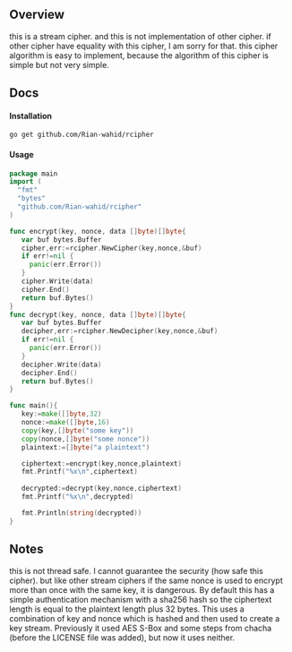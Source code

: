 ## Overview

this is a stream cipher. and this is not implementation of other cipher.
if other cipher have equality with this cipher, I am sorry for that. 
this cipher algorithm is easy to implement,
because the algorithm of this cipher is simple but not very simple.


## Docs


#### Installation
```
go get github.com/Rian-wahid/rcipher
```


#### Usage

```go
package main
import (
  "fmt"
  "bytes"
  "github.com/Rian-wahid/rcipher"
)

func encrypt(key, nonce, data []byte)[]byte{
   var buf bytes.Buffer
   cipher,err:=rcipher.NewCipher(key,nonce,&buf)
   if err!=nil {
     panic(err.Error())
   }
   cipher.Write(data)
   cipher.End()
   return buf.Bytes()
}
func decrypt(key, nonce, data []byte)[]byte{
   var buf bytes.Buffer
   decipher,err:=rcipher.NewDecipher(key,nonce,&buf)
   if err!=nil {
     panic(err.Error())
   }
   decipher.Write(data)
   decipher.End()
   return buf.Bytes()
}

func main(){
   key:=make([]byte,32)
   nonce:=make([]byte,16)
   copy(key,[]byte("some key"))
   copy(nonce,[]byte("some nonce"))
   plaintext:=[]byte("a plaintext")

   ciphertext:=encrypt(key,nonce,plaintext)
   fmt.Printf("%x\n",ciphertext)
   
   decrypted:=decrypt(key,nonce,ciphertext)
   fmt.Printf("%x\n",decrypted)

   fmt.Println(string(decrypted))
}

```

## Notes

this is not thread safe.
I cannot guarantee the security (how safe this cipher). but like other stream ciphers if the same nonce is used to encrypt more than once with the same key, it is dangerous.
By default this has a simple authentication mechanism with a sha256 hash so the ciphertext length is equal to the plaintext length plus 32 bytes.
This uses a combination of key and nonce which is hashed and then used to create a key stream.
Previously it used AES S-Box and some steps from chacha (before the LICENSE file was added), but now it uses neither.

